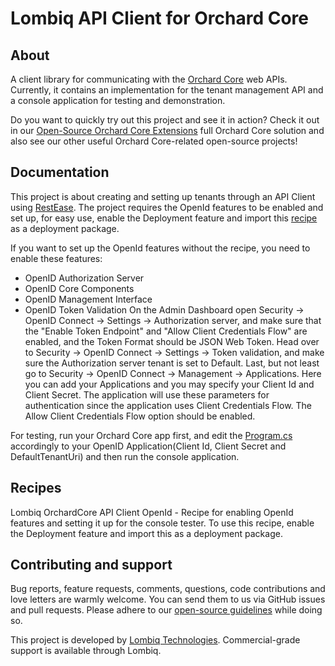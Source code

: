 # Lombiq API Client for Orchard Core

## About

A client library for communicating with the [Orchard Core](https://www.orchardcore.net/) web APIs. Currently, it contains an implementation for the tenant management API and a console application for testing and demonstration.

Do you want to quickly try out this project and see it in action? Check it out in our [Open-Source Orchard Core Extensions](https://github.com/Lombiq/Open-Source-Orchard-Core-Extensions) full Orchard Core solution and also see our other useful Orchard Core-related open-source projects!

## Documentation

This project is about creating and setting up tenants through an API Client using [RestEase](https://github.com/canton7/RestEase).
The project requires the OpenId features to be enabled and set up, for easy use, enable the Deployment feature and import this [recipe](Lombiq.OrchardCoreApiClient.Tester/Recipes/Lombiq.OrchardCoreApiClient.Tester.OpenId.recipe.json) as a deployment package.

If you want to set up the OpenId features without the recipe, you need to enable these features:
- OpenID Authorization Server
- OpenID Core Components
- OpenID Management Interface
- OpenID Token Validation
On the Admin Dashboard open Security -> OpenID Connect -> Settings -> Authorization server, and make sure that the "Enable Token Endpoint" and "Allow Client Credentials Flow" are enabled, and the Token Format should be JSON Web Token.
Head over to Security -> OpenID Connect -> Settings -> Token validation, and make sure the Authorization server tenant is set to Default.
Last, but not least go to Security -> OpenID Connect -> Management -> Applications. Here you can add your Applications and you may specify your Client Id and Client Secret. The application will use these parameters for authentication since the application uses Client Credentials Flow. The Allow Client Credentials Flow option should be enabled.

For testing, run your Orchard Core app first, and edit the [Program.cs](Lombiq.OrchardCoreApiClient.Tester/Program.cs) accordingly to your OpenID Application(Client Id, Client Secret and DefaultTenantUri) and then run the console application.

## Recipes

Lombiq OrchardCore API Client OpenId - Recipe for enabling OpenId features and setting it up for the console tester. To use this recipe, enable the Deployment feature and import this as a deployment package.

## Contributing and support

Bug reports, feature requests, comments, questions, code contributions and love letters are warmly welcome. You can send them to us via GitHub issues and pull requests. Please adhere to our [open-source guidelines](https://lombiq.com/open-source-guidelines) while doing so.

This project is developed by [Lombiq Technologies](https://lombiq.com/). Commercial-grade support is available through Lombiq.
